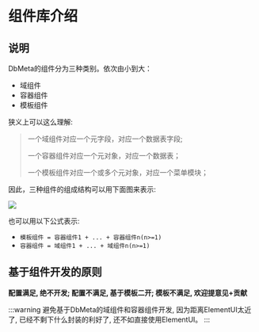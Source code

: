 # 组件库介绍

## 说明

DbMeta的组件分为三种类别。依次由小到大：

- 域组件
- 容器组件
- 模板组件

狭义上可以这么理解:

> 一个域组件对应一个元字段，对应一个数据表字段;
>
> 一个容器组件对应一个元对象，对应一个数据表；
>
> 一个模板组件对应一个或多个元对象，对应一个菜单模块；

因此，三种组件的组成结构可以用下面图来表示:

![](/design/img_2.png)

也可以用以下公式表示:

- `模板组件 = 容器组件1 + ... + 容器组件n(n>=1)`
- `容器组件 = 域组件1 + ... + 域组件n(n>=1)`

## 基于组件开发的原则

**配置满足, 绝不开发; 配置不满足, 基于模板二开; 模板不满足, 欢迎提意见+贡献**

:::warning
避免基于DbMeta的域组件和容器组件开发, 因为距离ElementUI太近了, 已经不剩下什么封装的利好了, 还不如直接使用ElementUI。
:::
